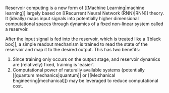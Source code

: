 Reservoir computing is a new form of [[Machine Learning|machine learning]] largely based on [[Recurrent Neural Network (RNN)|RNN]] theory. It (ideally) maps input signals into potentially higher dimensional computational spaces through dynamics of a fixed non-linear system called a reservoir.

After the input signal is fed into the reservoir, which is treated like a [[black box]], a simple readout mechanism is trained to read the state of the reservoir and map it to the desired output. This has two benefits:

1. Since training only occurs on the output stage, and reservoir dynamics are (relatively) fixed, training is 'easier'.
2. Computational power of naturally available systems (potentially [[quantum mechanics|quantum]] or [[Mechanical Engineering|mechanical]]) may be leveraged to reduce computational cost.
